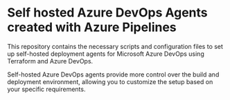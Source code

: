 # Self hosted Azure DevOps Agents created with Azure Pipelines

This repository contains the necessary scripts and configuration files to set up self-hosted deployment agents for Microsoft Azure DevOps using Terraform and Azure DevOps.

Self-hosted Azure DevOps agents provide more control over the build and deployment environment, allowing you to customize the setup based on your specific requirements.

